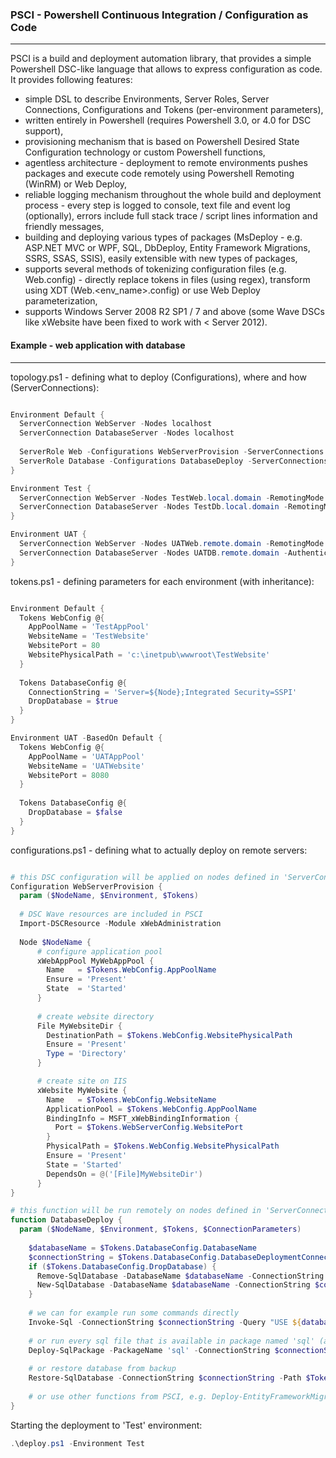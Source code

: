 ### PSCI - Powershell Continuous Integration / Configuration as Code
-------------
PSCI is a build and deployment automation library, that provides a simple Powershell DSC-like language that allows to express configuration as code. It provides following features:
- simple DSL to describe Environments, Server Roles, Server Connections, Configurations and Tokens (per-environment parameters), 
- written entirely in Powershell (requires Powershell 3.0, or 4.0 for DSC support),
- provisioning mechanism that is based on Powershell Desired State Configuration technology or custom Powershell functions,
- agentless architecture - deployment to remote environments pushes packages and execute code remotely using Powershell Remoting (WinRM) or Web Deploy, 
- reliable logging mechanism throughout the whole build and deployment process - every step is logged to console, text file and event log (optionally), errors include full stack trace / script lines information and friendly messages,
- building and deploying various types of packages (MsDeploy - e.g. ASP.NET MVC or WPF, SQL, DbDeploy, Entity Framework Migrations, SSRS, SSAS, SSIS), easily extensible with new types of packages,
- supports several methods of tokenizing configuration files (e.g. Web.config) - directly replace tokens in files (using regex), transform using XDT (Web.<env_name>.config) or use Web Deploy parameterization,
- supports Windows Server 2008 R2 SP1 / 7 and above (some Wave DSCs like xWebsite have been fixed to work with < Server 2012).

#### Example - web application with database
-------------
topology.ps1 - defining what to deploy (Configurations), where and how (ServerConnections):

```powershell

Environment Default {
  ServerConnection WebServer -Nodes localhost
  ServerConnection DatabaseServer -Nodes localhost
  
  ServerRole Web -Configurations WebServerProvision -ServerConnections WebServer
  ServerRole Database -Configurations DatabaseDeploy -ServerConnections DatabaseServer -RunRemotely
}

Environment Test {
  ServerConnection WebServer -Nodes TestWeb.local.domain -RemotingMode PSRemoting
  ServerConnection DatabaseServer -Nodes TestDb.local.domain -RemotingMode PSRemoting
}

Environment UAT {
  ServerConnection WebServer -Nodes UATWeb.remote.domain -RemotingMode WebDeployHandler
  ServerConnection DatabaseServer -Nodes UATDB.remote.domain -Authentication CredSSP -Protocol HTTPS 
}

```
tokens.ps1 - defining parameters for each environment (with inheritance):

```powershell

Environment Default {
  Tokens WebConfig @{
    AppPoolName = 'TestAppPool'
    WebsiteName = 'TestWebsite'
    WebsitePort = 80
    WebsitePhysicalPath = 'c:\inetpub\wwwroot\TestWebsite'
  }
  
  Tokens DatabaseConfig @{
    ConnectionString = 'Server=${Node};Integrated Security=SSPI'
    DropDatabase = $true
  }
}

Environment UAT -BasedOn Default {
  Tokens WebConfig @{
    AppPoolName = 'UATAppPool'
    WebsiteName = 'UATWebsite'
    WebsitePort = 8080
  }
  
  Tokens DatabaseConfig @{
    DropDatabase = $false
  }
}

```
configurations.ps1 - defining what to actually deploy on remote servers:

```powershell

# this DSC configuration will be applied on nodes defined in 'ServerConnection WebServer'
Configuration WebServerProvision {
  param ($NodeName, $Environment, $Tokens)
  
  # DSC Wave resources are included in PSCI
  Import-DSCResource -Module xWebAdministration
  
  Node $NodeName {
      # configure application pool
      xWebAppPool MyWebAppPool { 
        Name   = $Tokens.WebConfig.AppPoolName
        Ensure = 'Present' 
        State  = 'Started'
      }
      
      # create website directory
      File MyWebsiteDir {
        DestinationPath = $Tokens.WebConfig.WebsitePhysicalPath
        Ensure = 'Present'
        Type = 'Directory'
      }

      # create site on IIS
      xWebsite MyWebsite { 
        Name   = $Tokens.WebConfig.WebsiteName
        ApplicationPool = $Tokens.WebConfig.AppPoolName 
        BindingInfo = MSFT_xWebBindingInformation { 
          Port = $Tokens.WebServerConfig.WebsitePort
        } 
        PhysicalPath = $Tokens.WebConfig.WebsitePhysicalPath
        Ensure = 'Present' 
        State = 'Started' 
        DependsOn = @('[File]MyWebsiteDir')
      } 
}

# this function will be run remotely on nodes defined in 'ServerConnection DatabaseServer' 
function DatabaseDeploy {
  param ($NodeName, $Environment, $Tokens, $ConnectionParameters)
  
    $databaseName = $Tokens.DatabaseConfig.DatabaseName
    $connectionString = $Tokens.DatabaseConfig.DatabaseDeploymentConnectionString
    if ($Tokens.DatabaseConfig.DropDatabase) { 
      Remove-SqlDatabase -DatabaseName $databaseName -ConnectionString $connectionString
      New-SqlDatabase -DatabaseName $databaseName -ConnectionString $connectionString
    }
    
    # we can for example run some commands directly
    Invoke-Sql -ConnectionString $connectionString -Query "USE ${databaseName}; PRINT 'some commands'"
    
    # or run every sql file that is available in package named 'sql' (assuming we have built the package beforehand)
    Deploy-SqlPackage -PackageName 'sql' -ConnectionString $connectionString
    
    # or restore database from backup
    Restore-SqlDatabase -ConnectionString $connectionString -Path $Tokens.DatabaseConfig.BackupPath -DatabaseName $databaseName 
    
    # or use other functions from PSCI, e.g. Deploy-EntityFrameworkMigratePackage, Deploy-DBDeploy, Deploy-SSRS*
}
```
Starting the deployment to 'Test' environment:
```powershell
.\deploy.ps1 -Environment Test
```
